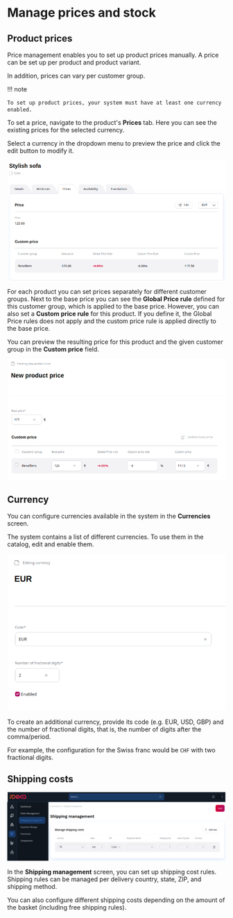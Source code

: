 # Manage prices and stock

## Product prices

Price management enables you to set up product prices manually. 
A price can be set up per product and product variant.

In addition, prices can vary per customer group.

!!! note

    To set up product prices, your system must have at least one currency enabled.

To set a price, navigate to the product's **Prices** tab.
Here you can see the existing prices for the selected currency.

Select a currency in the dropdown menu to preview the price and click the edit button to modify it.

![Prices tab](img/product_price.png)

For each product you can set prices separately for different customer groups.
Next to the base price you can see the **Global Price rule** defined for this customer group,
which is applied to the base price.
However, you can also set a **Custom price rule** for this product.
If you define it, the Global Price rules does not apply and the custom price rule is applied directly to the base price.

You can preview the resulting price for this product and the given customer group in the **Custom price** field.

![Setting product prices](img/setting_product_price.png)

## Currency

You can configure currencies available in the system in the **Currencies** screen.

The system contains a list of different currencies.
To use them in the catalog, edit and enable them.

![Enabling a currency](img/enable_currency.png)

To create an additional currency, provide its code (e.g. EUR, USD, GBP) and the number of fractional digits,
that is, the number of digits after the comma/period.

For example, the configuration for the Swiss franc would be `CHF` with two fractional digits.

## Shipping costs

![](img/shipping_costs.png)

In the **Shipping management** screen, you can set up shipping cost rules. 
Shipping rules can be managed per delivery country, state, ZIP, and shipping method.

You can also configure different shipping costs depending on the amount of the basket (including free shipping rules).
